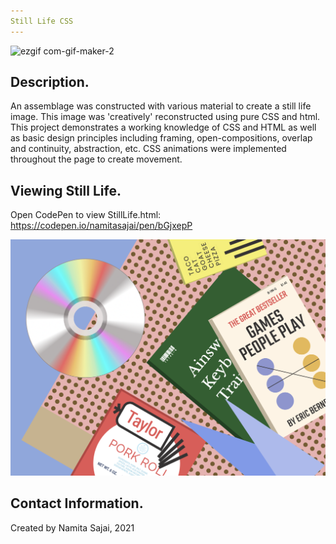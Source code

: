 ```yaml
---
Still Life CSS
---
```

![ezgif com-gif-maker-2](https://user-images.githubusercontent.com/122184153/216509529-bafd40a4-37cf-4d10-8d35-9920da1babf8.gif)
## Description.

An assemblage was constructed with various material to create a still life image. This image was 'creatively' reconstructed using pure CSS and html. This project demonstrates a working knowledge of CSS and HTML as well as basic design principles including framing, open-compositions, overlap and continuity, abstraction, etc. CSS animations were implemented throughout the page to create movement. 

## Viewing Still Life.

Open CodePen to view StillLife.html: https://codepen.io/namitasajai/pen/bGjxepP

![alt text](StillLifeScreenshot.png "Still Life")

## Contact Information.

Created by Namita Sajai, 2021

